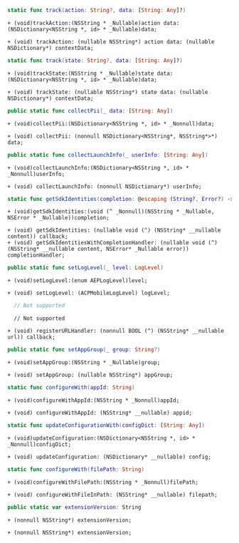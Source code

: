 <Variant platform="aep-swift" api="track-action" repeat="1"/>

```swift
static func track(action: String?, data: [String: Any]?)
```

<Variant platform="aep-objc" api="track-action" repeat="1"/>

```objc
+ (void)trackAction:(NSString * _Nullable)action data:(NSDictionary<NSString *, id> * _Nullable)data;
```

<Variant platform="acp-objc" api="track-action" repeat="1"/>

```objc
+ (void) trackAction: (nullable NSString*) action data: (nullable NSDictionary*) contextData;
```

<Variant platform="aep-swift" api="track-state" repeat="1"/>

```swift
static func track(state: String?, data: [String: Any]?)
```

<Variant platform="aep-objc" api="track-state" repeat="1"/>

```objc
+ (void)trackState:(NSString * _Nullable)state data:(NSDictionary<NSString *, id> * _Nullable)data;
```

<Variant platform="acp-objc" api="track-state" repeat="1"/>

```objc
+ (void) trackState: (nullable NSString*) state data: (nullable NSDictionary*) contextData;
```

<Variant platform="aep-swift" api="collect-pii" repeat="1"/>

```swift
public static func collectPii(_ data: [String: Any])
```

<Variant platform="aep-objc" api="collect-pii" repeat="1"/>

```objc
+ (void)collectPii:(NSDictionary<NSString *, id> * _Nonnull)data;
```

<Variant platform="acp-objc" api="collect-pii" repeat="1"/>

```objc
+ (void) collectPii: (nonnull NSDictionary<NSString*, NSString*>*) data;
```

<Variant platform="aep-swift" api="collect-launch-info" repeat="1"/>

```swift
public static func collectLaunchInfo(_ userInfo: [String: Any])
```

<Variant platform="aep-objc" api="collect-launch-info" repeat="1"/>

```objc
+ (void)collectLaunchInfo:(NSDictionary<NSString *, id> * _Nonnull)userInfo;
```

<Variant platform="acp-objc" api="collect-launch-info" repeat="1"/>

```objc
+ (void) collectLaunchInfo: (nonnull NSDictionary*) userInfo;
```

<Variant platform="aep-swift" api="get-sdk-identities" repeat="1"/>

```swift
static func getSdkIdentities(completion: @escaping (String?, Error?) -> Void)
```

<Variant platform="aep-objc" api="get-sdk-identities" repeat="1"/>

```objc
+ (void)getSdkIdentities:(void (^ _Nonnull)(NSString * _Nullable, NSError * _Nullable))completion;
```

<Variant platform="acp-objc" api="get-sdk-identities" repeat="1"/>

```objc
+ (void) getSdkIdentities: (nullable void (^) (NSString* __nullable content)) callback;
+ (void) getSdkIdentitiesWithCompletionHandler: (nullable void (^) (NSString* __nullable content, NSError* _Nullable error)) completionHandler;
```

<Variant platform="aep-swift" api="set-log-level" repeat="1"/>

```swift
public static func setLogLevel(_ level: LogLevel)
```

<Variant platform="aep-objc" api="set-log-level" repeat="1"/>

```objc
+ (void)setLogLevel:(enum AEPLogLevel)level;
```

<Variant platform="acp-objc" api="set-log-level" repeat="1"/>

```objc
+ (void) setLogLevel: (ACPMobileLogLevel) logLevel;
```

<Variant platform="aep-swift" api="register-url-handler" repeat="1"/>

```swift
  // Not supported
```

<Variant platform="aep-objc" api="register-url-handler" repeat="1"/>

```objc
  // Not supported
```

<Variant platform="acp-objc" api="register-url-handler" repeat="1"/>

```objc
+ (void) registerURLHandler: (nonnull BOOL (^) (NSString* __nullable url)) callback;
```

<Variant platform="aep-swift" api="set-app-group" repeat="1"/>

```swift
public static func setAppGroup(_ group: String?)
```

<Variant platform="aep-objc" api="set-app-group" repeat="1"/>

```objc
+ (void)setAppGroup:(NSString * _Nullable)group;
```

<Variant platform="acp-objc" api="set-app-group" repeat="1"/>

```objc
+ (void) setAppGroup: (nullable NSString*) appGroup;
```

<Variant platform="aep-swift" api="configure-with-app-id" repeat="1"/>

```swift
static func configureWith(appId: String)
```

<Variant platform="aep-objc" api="configure-with-app-id" repeat="1"/>

```objc
+ (void)configureWithAppId:(NSString * _Nonnull)appId;
```

<Variant platform="acp-objc" api="configure-with-app-id" repeat="1"/>

```objc
+ (void) configureWithAppId: (NSString* __nullable) appid;
```

<Variant platform="aep-swift" api="update-configuration" repeat="1"/>

```swift
static func updateConfigurationWith(configDict: [String: Any])
```

<Variant platform="aep-objc" api="update-configuration" repeat="1"/>

```objc
+ (void)updateConfiguration:(NSDictionary<NSString *, id> * _Nonnull)configDict;
```

<Variant platform="acp-objc" api="update-configuration" repeat="1"/>

```objc
+ (void) updateConfiguration: (NSDictionary* __nullable) config;
```

<Variant platform="aep-swift" api="configure-with-file-in-path" repeat="1"/>

```swift
static func configureWith(filePath: String)
```

<Variant platform="aep-objc" api="configure-with-file-in-path" repeat="1"/>

```objc
+ (void)configureWithFilePath:(NSString * _Nonnull)filePath;
```

<Variant platform="acp-objc" api="configure-with-file-in-path" repeat="1"/>

```objc
+ (void) configureWithFileInPath: (NSString* __nullable) filepath;
```

<Variant platform="aep-swift" api="extension-version" repeat="1"/>

```swift
public static var extensionVersion: String
```

<Variant platform="aep-objc" api="extension-version" repeat="1"/>

```objc
+ (nonnull NSString*) extensionVersion;
```

<Variant platform="acp-objc" api="extension-version" repeat="1"/>

```objc
+ (nonnull NSString*) extensionVersion;
```